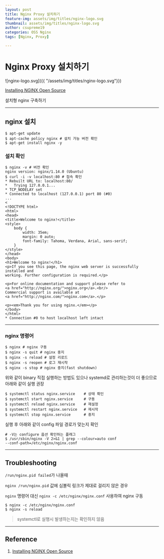 ```yaml
---
layout: post
title: Nginx Proxy 설치하기
feature-img: assets/img/titles/nginx-logo.svg
thumbnail: assets/img/titles/nginx-logo.svg
author: csupreme19
categories: OSS Nginx
tags: [Nginx, Proxy]

---
```


# Nginx Proxy 설치하기

![nginx-logo.svg]({{ "/assets/img/titles/nginx-logo.svg"}})

[Installing NGINX Open Source](https://docs.nginx.com/nginx/admin-guide/installing-nginx/installing-nginx-open-source/?_ga=2.177804005.1113104653.1621840207-1766246859.1621579363)

설치형 nginx 구축하기

---
## nginx 설치

```shell
$ apt-get update 
$ apt-cache policy nginx # 설치 가능 버전 확인
$ apt-get install nginx -y
```

### 설치 확인

```shell
$ nginx -v # 버전 확인
nginx version: nginx/1.14.0 (Ubuntu)
$ curl -i -v localhost:80 # 접속 확인
* Rebuilt URL to: localhost:80/
*   Trying 127.0.0.1...
* TCP_NODELAY set
* Connected to localhost (127.0.0.1) port 80 (#0)
...
<
<!DOCTYPE html>
<html>
<head>
<title>Welcome to nginx!</title>
<style>
    body {
        width: 35em;
        margin: 0 auto;
        font-family: Tahoma, Verdana, Arial, sans-serif;
    }
</style>
</head>
<body>
<h1>Welcome to nginx!</h1>
<p>If you see this page, the nginx web server is successfully installed and
working. Further configuration is required.</p>

<p>For online documentation and support please refer to
<a href="http://nginx.org/">nginx.org</a>.<br/>
Commercial support is available at
<a href="http://nginx.com/">nginx.com</a>.</p>

<p><em>Thank you for using nginx.</em></p>
</body>
</html>
* Connection #0 to host localhost left intact

```

---
### nginx 명령어
```shell
$ nginx # nginx 구동
$ nginx -s quit # nginx 중지
$ nginx -s reload # 설정 리로드
$ nginx -s reopen # 로그 재시작
$ nginx -s stop # nginx 중지(fast shutdown)
```

위와 같이 binary 직접 실행하는 방법도 있으나 systemd로 관리하는것이 더 좋으므로 아래와 같이 실행 권장

```shell
$ systemctl status nginx.service	# 상태 확인
$ systemctl start nginx.service		# 구동
$ systemctl reload nginx.service	# 재설정
$ systemctl restart nginx.service	# 재시작
$ systemctl stop nginx.service		# 중지
```

실행 후 아래와 같이 config 파일 경로가 맞는지 확인

```shell
# -V는 configure 옵션 확인하는 플래그
$ /usr/sbin/nginx -V 2>&1 | grep --colour=auto conf
--conf-path=/etc/nginx/nginx.conf
```

---
## Troubleshooting

`/run/nginx.pid failed`가 나올때

`nginx /run/nginx.pid` 값에 심볼릭 링크가 제대로 걸리지 않은 경우

`nginx` 명령어 대신 `nginx -c /etc/nginx/nginx.conf` 사용하여 nginx 구동

```shell
$ nginx -c /etc/nginx/nginx.conf
$ nginx -s reload
```

> systemctl로 실행시 발생하는지는 확인하지 않음


---

## Reference

1. [Installing NGINX Open Source](https://docs.nginx.com/nginx/admin-guide/installing-nginx/installing-nginx-open-source/?_ga=2.177804005.1113104653.1621840207-1766246859.1621579363)